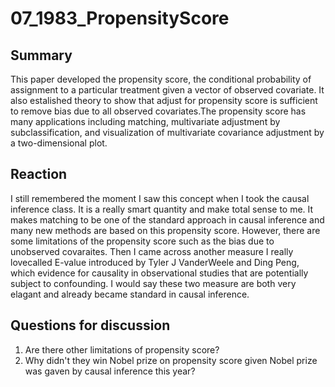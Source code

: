# 07_1983_PropensityScore


## Summary

This paper developed the propensity score, the  conditional  probability  of  assignment  to  a  particular
treatment  given  a  vector  of observed  covariate.  It also estalished theory to show that adjust for propensity  score is sufficient  to remove  bias due  to
all  observed  covariates.The propensity score has many applications including matching, multivariate
adjustment  by  subclassification, and visualization of multivariate covariance adjustment by a two-dimensional  plot.

## Reaction

I still remembered the moment I saw this concept when I took the causal inference class. It is a really smart quantity and make total sense to me. It makes matching to be one of the standard approach in causal inference and many new methods are based on this propensity score. However, there are some limitations of the propensity score such as the bias due to unobserved covaraites. Then I came across another measure I really lovecalled E-value introduced by Tyler J VanderWeele and Ding Peng, which evidence for causality in observational studies that are potentially subject to confounding. I would say these two measure are both very elagant and already became standard in causal inference.

## Questions for discussion

1. Are there other limitations of propensity score?
2. Why didn't they win Nobel prize on propensity score given Nobel prize was gaven by causal inference this year?

